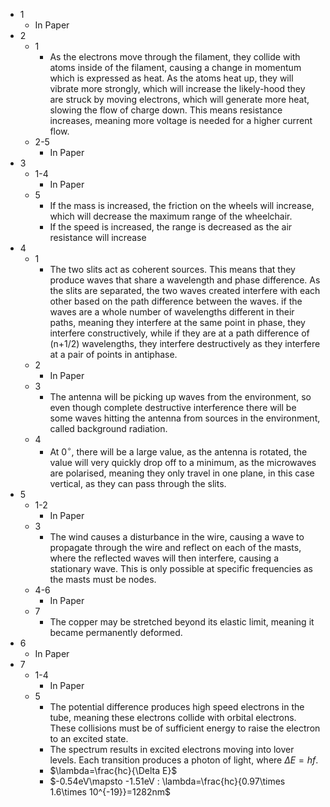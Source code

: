 - 1
	- In Paper
- 2
	- 1
		- As the electrons move through the filament, they collide with atoms inside of the filament, causing a change in momentum which is expressed as heat. As the atoms heat up, they will vibrate more strongly, which will increase the likely-hood they are struck by moving electrons, which will generate more heat, slowing the flow of charge down. This means resistance increases, meaning more voltage is needed for a higher current flow.
	- 2-5
		- In Paper
- 3
	- 1-4
		- In Paper
	- 5
		- If the mass is increased, the friction on the wheels will increase, which will decrease the maximum range of the wheelchair.
		- If the speed is increased, the range is decreased as the air resistance will increase
- 4
	- 1
		- The two slits act as coherent sources. This means that they produce waves that share a wavelength and phase difference. As the slits are separated, the two waves created interfere with each other based on the path difference between the waves. if the waves are a whole number of wavelengths different in their paths, meaning they interfere at the same point in phase, they interfere constructively, while if they are at a path difference of (n+1/2) wavelengths, they interfere destructively as they interfere at a pair of points in antiphase.
	- 2
		- In Paper
	- 3
		- The antenna will be picking up waves from the environment, so even though complete destructive interference there will be some waves hitting the antenna from sources in the environment, called background radiation.
	- 4
		- At 0$^\circ$, there will be a large value, as the antenna is rotated, the value will very quickly drop off to a minimum, as the microwaves are polarised, meaning they only travel in one plane, in this case vertical, as they can pass through the slits.
- 5
	- 1-2
		- In Paper
	- 3
		- The wind causes a disturbance in the wire, causing a wave to propagate through the wire and reflect on each of the masts, where the reflected waves will then interfere, causing a stationary wave. This is only possible at specific frequencies as the masts must be nodes.
	- 4-6
		- In Paper
	- 7
		- The copper may be stretched beyond its elastic limit, meaning it became permanently deformed.
- 6
	- In Paper
- 7
	- 1-4
		- In Paper
	- 5
		- The potential difference produces high speed electrons in the tube, meaning these electrons collide with orbital electrons. These collisions must be of sufficient energy to raise the electron to an excited state.
		- The spectrum results in excited electrons moving into lover levels. Each transition produces a photon of light, where $\Delta E = hf$.
		- $\lambda=\frac{hc}{\Delta E}$
		- $-0.54eV\mapsto -1.51eV : \lambda=\frac{hc}{0.97\times 1.6\times 10^{-19}}=1282nm$
		